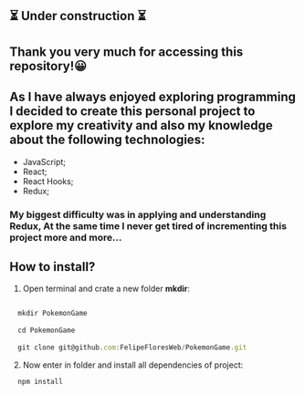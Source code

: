 ## 	:hourglass_flowing_sand: Under construction :hourglass_flowing_sand:
## Thank you very much for accessing this repository!:grinning:
## As I have always enjoyed exploring programming I decided to create this personal project to explore my creativity and also my knowledge about the following technologies:
- JavaScript;
- React;
- React Hooks;
- Redux;

### My biggest difficulty was in applying and understanding Redux, At the same time I never get tired of incrementing this project more and more...


## How to install?

1. Open terminal and crate a new folder **mkdir**:
```javascript

  mkdir PokemonGame
  
  cd PokemonGame
  
  git clone git@github.com:FelipeFloresWeb/PokemonGame.git
```

2. Now enter in folder and install all dependencies of project:
```javascript
  npm install
```
